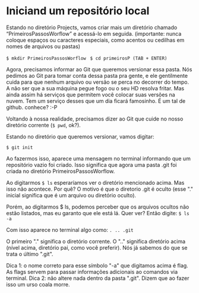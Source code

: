# Iniciand um repositório local

Estando no diretório Projects, vamos criar mais um diretório chamado “PrimeirosPassosWorflow” e acessá-lo em seguida. (importante: nunca coloque espaços ou caracteres especiais, como acentos ou cedilhas em nomes de arquivos ou pastas)

```$ mkdir PrimeirosPassosWorflow ```
```$ cd primeirosP (TAB + ENTER)```

Agora, precisamos informar ao Git que queremos versionar essa pasta. Nós pedimos ao Git para tomar conta dessa pasta pra gente, e ele gentilmente cuida para que nenhum arquivo ou versão se perca no decorrer do tempo. A não ser que a sua máquina pegue fogo ou o seu HD resolva fritar. Mas ainda assim há serviços que permitem você colocar suas versões na nuvem. Tem um serviço desses que um dia ficará famosinho. É um tal de github. conhece? :-P

Voltando à nossa realidade, precisamos dizer ao Git que cuide no nosso diretório corrente (```$ pwd```, ok?). 

Estando no diretório que queremos versionar, vamos digitar:

```$ git init```

Ao fazermos isso, aparece uma mensagem no terminal  informando que um repositório vazio foi criado. Isso significa que agora uma pasta .git foi criada no diretório PrimeirosPassosWorflow.

Ao digitarmos ```$ ls``` esperaríamos ver o diretório mencionado acima. Mas isso não acontece. Por quê? O motivo é que o diretorio .git é oculto (esse "." inicial significa que é um arquivo ou diretório oculto).

Porém, ao digitarmos $ ls, podemos perceber que os arquivos ocultos não estão listados, mas eu garanto que ele está lá. Quer ver? Então digite:
```$ ls -a```

Com isso aparece no terminal algo como:
```. .. .git```

O primeiro "." significa o diretório corrente. O ".." significa diretório acima (nível acima, diretório pai, como você preferir). Nós já sabemos do que se trata o último ".git".

Dica 1: o nome correto para esse símbolo "-a" que digitamos acima é flag. As flags servem para passar informações adicionais ao comandos via terminal.
Dica 2: não altere nada dentro da pasta ".git". Dizem que ao fazer isso um urso coala morre.